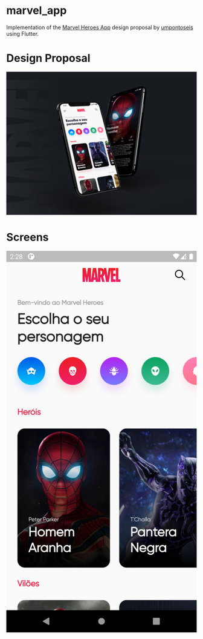 # marvel_app

Implementation of the [Marvel Heroes App](https://www.figma.com/community/file/849367817302905364/Marvel-Heroes) design proposal by [umpontoseis](https://www.linkedin.com/company/umpontoseis/) using Flutter.

# Design Proposal

![preview](https://raw.githubusercontent.com/savioserra/marvel_app/master/overview.png)

# Screens

![preview](https://raw.githubusercontent.com/savioserra/marvel_app/master/home.png)
